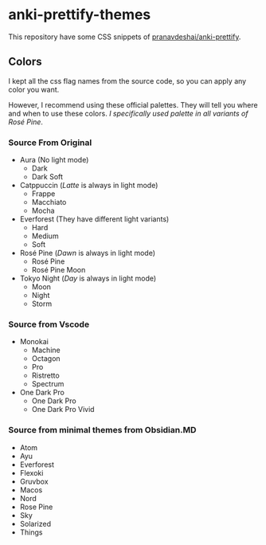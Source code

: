 # anki-prettify-themes

This repository have some CSS snippets of [pranavdeshai/anki-prettify](https://github.com/pranavdeshai/anki-prettify).

## Colors

I kept all the css flag names from the source code,
so you can apply any color you want.

However, I recommend using these official palettes.
They will tell you where and when to use these colors.
_I specifically used palette in all variants of Rosé Pine_.

### Source From **Original**

- Aura (No light mode)
  - Dark
  - Dark Soft
- Catppuccin (_Latte_ is always in light mode)
  - Frappe
  - Macchiato
  - Mocha
- Everforest (They have different light variants)
  - Hard
  - Medium
  - Soft
- Rosé Pine (_Dawn_ is always in light mode)
  - Rosé Pine
  - Rosé Pine Moon
- Tokyo Night (_Day_ is always in light mode)
  - Moon
  - Night
  - Storm

### Source from **Vscode**

- Monokai
  - Machine
  - Octagon
  - Pro
  - Ristretto
  - Spectrum
- One Dark Pro
  - One Dark Pro
  - One Dark Pro Vivid

### Source from minimal themes from **Obsidian.MD**

- Atom
- Ayu
- Everforest
- Flexoki
- Gruvbox
- Macos
- Nord
- Rose Pine
- Sky
- Solarized
- Things
